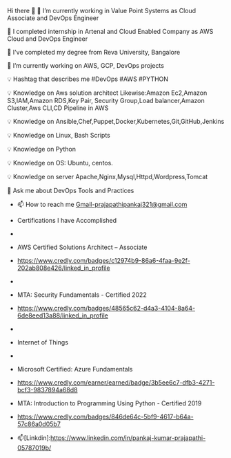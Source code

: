 Hi there 👋
🏢 I’m currently working in Value Point Systems as Cloud Associate and DevOps Engineer

🏢 I completed internship in Artenal and Cloud Enabled Company as AWS Cloud and DevOps Engineer

🧾 I've completed my degree from Reva University, Bangalore

🌱 I’m currently working on AWS, GCP, DevOps projects

💡 Hashtag that describes me #DevOps #AWS #PYTHON

💡 Knowledge on Aws solution architect Likewise:Amazon Ec2,Amazon S3,IAM,Amazon RDS,Key Pair, Security Group,Load balancer,Amazon Cluster,Aws CLI,CD Pipeline in AWS

💡 Knowledge on Ansible,Chef,Puppet,Docker,Kubernetes,Git,GitHub,Jenkins

💡 Knowledge on Linux, Bash Scripts

💡 Knowledge on Python

💡 Knowledge on OS: Ubuntu, centos.

💡 Knowledge on server Apache,Nginx,Mysql,Httpd,Wordpress,Tomcat

💬 Ask me about DevOps Tools and Practices
- 📫 How to reach me Gmail-prajapathipankaj321@gmail.com
-  Certifications I have Accomplished
-  
-  AWS Certified Solutions Architect – Associate
-  https://www.credly.com/badges/c12974b9-86a6-4faa-9e2f-202ab808e426/linked_in_profile
-  
-  MTA: Security Fundamentals - Certified 2022
-  https://www.credly.com/badges/48565c62-d4a3-4104-8a64-6de8eed13a88/linked_in_profile
-  
-  Internet of Things
-  
-  Microsoft Certified: Azure Fundamentals
-  https://www.credly.com/earner/earned/badge/3b5ee6c7-dfb3-4271-bcf3-9837894a68d8

-  MTA: Introduction to Programming Using Python - Certified 2019
-  https://www.credly.com/badges/846de64c-5bf9-4617-b64a-57c86a0d05b7

-   📫[Linkdin]:https://www.linkedin.com/in/pankaj-kumar-prajapathi-05787019b/

<!---
pankaj779/pankaj779 is a ✨ special ✨ repository because its `README.md` (this file) appears on your GitHub profile.
You can click the Preview link to take a look at your changes.
--->
